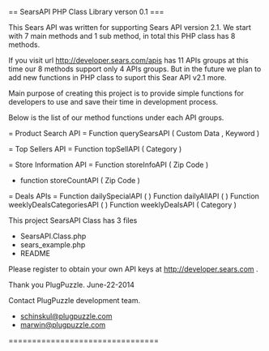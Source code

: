
== SearsAPI PHP Class Library verson 0.1 ===


This Sears API was written for supporting Sears API version 2.1.
We start with 7 main methods and 1 sub method, in total this
PHP class has 8 methods.

If you visit url http://developer.sears.com/apis has 11 APIs groups
at this time our 8 methods support only 4 APIs groups.
But in the future we plan to add new functions in PHP class
to suport this Sear API v2.1 more.

Main purpose of creating this project is to provide simple functions
for developers to use and save their time in development process.

Below is the list of our method
functions under each API groups.

= Product Search API =
Function querySearsAPI ( Custom Data , Keyword )


= Top Sellers API =
Function topSellAPI ( Category )


= Store Information API =
Function storeInfoAPI ( Zip Code )
- function storeCountAPI ( Zip Code )


= Deals APIs =
Function dailySpecialAPI ( )
Function dailyAllAPI ( )
Function weeklyDealsCategoriesAPI ( )
Function weeklyDealsAPI ( Category )

This project SearsAPI Class has 3 files
- SearsAPI.Class.php
- sears_example.php
- README

Please register to obtain your own API keys at http://developer.sears.com .



Thank you
PlugPuzzle.
June-22-2014


Contact PlugPuzzle development team.
- schinskul@plugpuzzle.com
- marwin@plugpuzzle.com

================================



